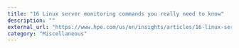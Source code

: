 ```yaml
---
title: "16 Linux server monitoring commands you really need to know"
description: ""
external_url: "https://www.hpe.com/us/en/insights/articles/16-linux-server-monitoring-commands-you-really-need-to-know-1703.html"
category: "Miscellaneous"
---
```

